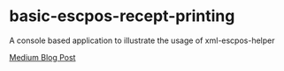 # basic-escpos-recept-printing
A console based application to illustrate the usage of xml-escpos-helper

[Medium Blog Post](https://lakshmaji.medium.com/receipt-printing-with-esc-pos-a-javascript-cross-platform-library-7110d7f7a1db)
